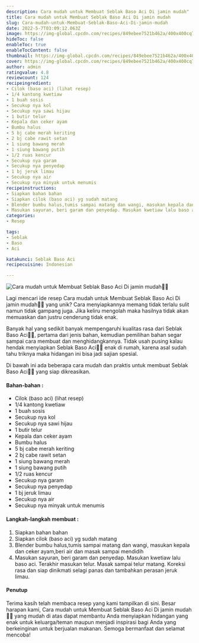 ```yaml
---
description: Cara mudah untuk Membuat Seblak Baso Aci Di jamin mudah"
title: Cara mudah untuk Membuat Seblak Baso Aci Di jamin mudah
slug: Cara-mudah-untuk-Membuat-Seblak-Baso-Aci-Di-jamin-mudah
date: 2022-5-7T03:09:12.063Z
image: https://img-global.cpcdn.com/recipes/849ebee7521b462a/400x400cq70/photo.jpg
hideToc: false
enableToc: true
enableTocContent: false
thumbnail: https://img-global.cpcdn.com/recipes/849ebee7521b462a/400x400cq70/photo.jpg
cover: https://img-global.cpcdn.com/recipes/849ebee7521b462a/400x400cq70/photo.jpg
author: admin
ratingvalue: 4.8
reviewcount: 124
recipeingredient:
- Cilok (baso aci) (lihat resep)
- 1/4 kantong kwetiaw
- 1 buah sosis
- Secukup nya kol
- Secukup nya sawi hijau
- 1 butir telur
- Kepala dan ceker ayam
- Bumbu halus
- 5 bj cabe merah keriting
- 2 bj cabe rawit setan
- 1 siung bawang merah
- 1 siung bawang putih
- 1/2 ruas kencur
- Secukup nya garam
- Secukup nya penyedap
- 1 bj jeruk limau
- Secukup nya air
- Secukup nya minyak untuk menumis
recipeinstructions:
- Siapkan bahan bahan
- Siapkan cilok (baso aci) yg sudah matang
- Blender bumbu halus,tumis sampai matang dan wangi, masukan kepala dan ceker ayam,beri air dan masak sampai mendidih
- Masukan sayuran, beri garam dan penyedap. Masukan kwetiaw lalu baso aci. Terakhir masukan telur. Masak sampai telur matang. Koreksi rasa dan siap dinikmati selagi panas dan tambahkan perasan jeruk limau.
categories:
- Resep

tags:
- Seblak
- Baso
- Aci

katakunci: Seblak Baso Aci
recipecuisine: Indonesian

---
```


![Cara mudah untuk Membuat Seblak Baso Aci Di jamin mudah👩‍🍳](https://img-global.cpcdn.com/recipes/849ebee7521b462a/400x400cq70/photo.jpg)

Lagi mencari ide resep Cara mudah untuk Membuat Seblak Baso Aci Di jamin mudah👩‍🍳 yang unik? Cara menyiapkannya memang tidak terlalu sulit namun tidak gampang juga. Jika keliru mengolah maka hasilnya tidak akan memuaskan dan justru cenderung tidak enak.

Banyak hal yang sedikit banyak mempengaruhi kualitas rasa dari Seblak Baso Aci👩‍🍳, pertama dari jenis bahan, kemudian pemilihan bahan segar sampai cara membuat dan menghidangkannya. Tidak usah pusing kalau hendak menyiapkan Seblak Baso Aci👩‍🍳 enak di rumah, karena asal sudah tahu triknya maka hidangan ini bisa jadi sajian spesial.

Di bawah ini ada beberapa cara mudah dan praktis untuk membuat Seblak Baso Aci👩‍🍳 yang siap dikreasikan.

<!--inarticleads1-->

#### Bahan-bahan :

- Cilok (baso aci) (lihat resep)
- 1/4 kantong kwetiaw
- 1 buah sosis
- Secukup nya kol
- Secukup nya sawi hijau
- 1 butir telur
- Kepala dan ceker ayam
- Bumbu halus
- 5 bj cabe merah keriting
- 2 bj cabe rawit setan
- 1 siung bawang merah
- 1 siung bawang putih
- 1/2 ruas kencur
- Secukup nya garam
- Secukup nya penyedap
- 1 bj jeruk limau
- Secukup nya air
- Secukup nya minyak untuk menumis

<!--inarticleads2-->

#### Langkah-langkah membuat :

1. Siapkan bahan bahan
1. Siapkan cilok (baso aci) yg sudah matang
1. Blender bumbu halus,tumis sampai matang dan wangi, masukan kepala dan ceker ayam,beri air dan masak sampai mendidih
1. Masukan sayuran, beri garam dan penyedap. Masukan kwetiaw lalu baso aci. Terakhir masukan telur. Masak sampai telur matang. Koreksi rasa dan siap dinikmati selagi panas dan tambahkan perasan jeruk limau.

#### Penutup

Terima kasih telah membaca resep yang kami tampilkan di sini. Besar harapan kami, Cara mudah untuk Membuat Seblak Baso Aci Di jamin mudah👩‍🍳 yang mudah di atas dapat membantu Anda menyiapkan hidangan yang enak untuk keluarga/teman maupun menjadi inspirasi bagi Anda yang berkeinginan untuk berjualan makanan. Semoga bermanfaat dan selamat mencoba!
